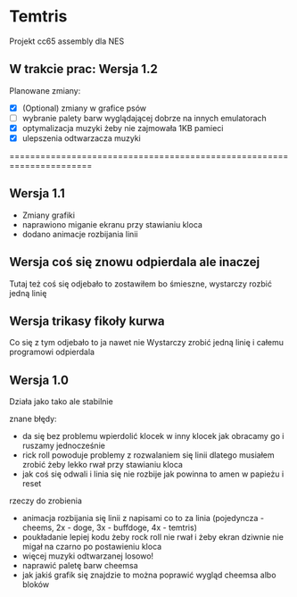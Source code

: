 # Temtris
Projekt cc65 assembly dla NES

## W trakcie prac: Wersja 1.2
Planowane zmiany:
- [x] (Optional) zmiany w grafice psów
- [ ] wybranie palety barw wyglądającej dobrze na innych emulatorach
- [x] optymalizacja muzyki żeby nie zajmowała 1KB pamieci
- [x] ulepszenia odtwarzacza muzyki

======================================================================

## Wersja 1.1
- Zmiany grafiki
- naprawiono miganie ekranu przy stawianiu kloca
- dodano animacje rozbijania linii

## Wersja coś się znowu odpierdala ale inaczej

Tutaj też coś się odjebało to zostawiłem bo śmieszne, wystarczy rozbić jedną linię


## Wersja trikasy fikoły kurwa

Co się z tym odjebało to ja nawet nie
Wystarczy zrobić jedną linię i całemu programowi odpierdala


## Wersja 1.0
Działa jako tako ale stabilnie

znane błędy:
- da się bez problemu wpierdolić klocek w inny klocek jak obracamy go i ruszamy jednocześnie
- rick roll powoduje problemy z rozwalaniem się linii dlatego musiałem zrobić żeby lekko rwał przy stawianiu kloca
- jak coś się odwali i linia się nie rozbije jak powinna to amen w papieżu i reset

rzeczy do zrobienia
- animacja rozbijania się linii z napisami co to za linia (pojedyncza - cheems, 2x - doge, 3x - buffdoge, 4x - temtris)
- poukładanie lepiej kodu żeby rock roll nie rwał i żeby ekran dziwnie nie migał na czarno po postawieniu kloca
- więcej muzyki odtwarzanej losowo!
- naprawić paletę barw cheemsa
- jak jakiś grafik się znajdzie to można poprawić wygląd cheemsa albo bloków
